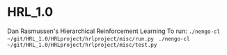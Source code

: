 HRL_1.0
=======

Dan Rasmussen's Hierarchical Reinforcement Learning
To run:
`./nengo-cl ~/git/HRL_1.0/HRLproject/hrlproject/misc/run.py `
`./nengo-cl ~/git/HRL_1.0/HRLproject/hrlproject/misc/test.py `
